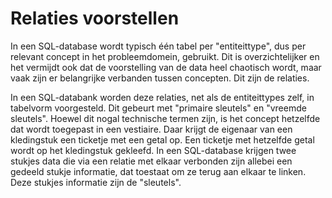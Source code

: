 # Relaties voorstellen
In een SQL-database wordt typisch één tabel per "entiteittype", dus per relevant concept in het probleemdomein, gebruikt. Dit is overzichtelijker en het vermijdt ook dat de voorstelling van de data heel chaotisch wordt, maar vaak zijn er belangrijke verbanden tussen concepten. Dit zijn de relaties.

In een SQL-databank worden deze relaties, net als de entiteittypes zelf, in tabelvorm voorgesteld. Dit gebeurt met "primaire sleutels" en "vreemde sleutels". Hoewel dit nogal technische termen zijn, is het concept hetzelfde dat wordt toegepast in een vestiaire. Daar krijgt de eigenaar van een kledingstuk een ticketje met een getal op. Een ticketje met hetzelfde getal wordt op het kledingstuk gekleefd. In een SQL-database krijgen twee stukjes data die via een relatie met elkaar verbonden zijn allebei een gedeeld stukje informatie, dat toestaat om ze terug aan elkaar te linken. Deze stukjes informatie zijn de "sleutels".

